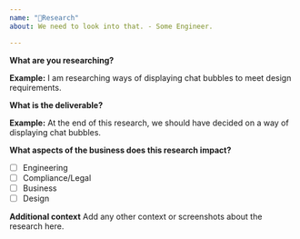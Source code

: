 ```yaml
---
name: "🔬Research"
about: We need to look into that. - Some Engineer.

---
```


**What are you researching?**

**Example:** I am researching ways of displaying chat bubbles to meet design requirements.

**What is the deliverable?**

**Example:** At the end of this research, we should have decided on a way of displaying chat bubbles.

**What aspects of the business does this research impact?**
- [ ] Engineering
- [ ] Compliance/Legal
- [ ] Business
- [ ] Design

**Additional context**
Add any other context or screenshots about the research here.
